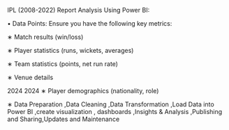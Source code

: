  IPL (2008-2022) Report Analysis Using Power BI:
 
 • Data Points: Ensure you have the following key metrics:
 
 ∗ Match results (win/loss)
 
 ∗ Player statistics (runs, wickets, averages)
 
 ∗ Team statistics (points, net run rate)
 
 ∗ Venue details
 
 2024
 2024
 ∗ Player demographics (nationality, role)
 
 ∗ Data Preparation ,Data Cleaning ,Data Transformation ,Load Data into Power BI ,create visualization ,
 dashboards ,Insights & Analysis ,Publishing and Sharing,Updates and Maintenance
